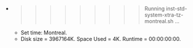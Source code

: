 * >>>>>>>>> Running inst-std-system-xtra-tz-montreal.sh ...
  * Set time: Montreal.
  * Disk size = 3967164K. Space Used = 4K. Runtime = 00:00:00:00.
